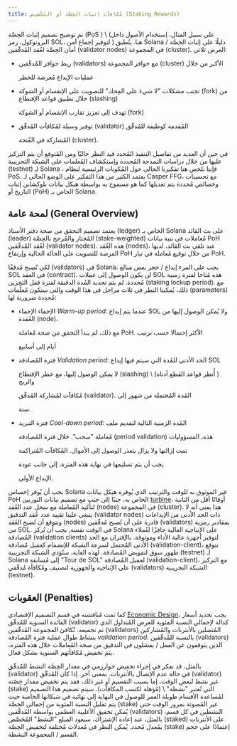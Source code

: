 ```yaml
---
title: مُكافآت إثبات الحِصَّة أو التَحْصِيص (Staking Rewards)
---
```


تم توضيح تصميم إثبات الحِصَّة \(PoS \) \ (على سبيل المثال، إستخدام الأصول داخل البروتوكول، رمز SOL، لتوفير إجماع آمن \) هنا. يتُطبق Solana دليلًا على إثبات الحِصَّة / أمان الحِصَّة لعُقد المُدقّقين (validator nodes) في المجموعة (cluster). الغرض ثلاثي:

- ربط حوافز المُدقّقين (validators) مع حوافز المجموعة (cluster) الأكبر من خلال

  عمليات الإيداع مُعرضة للخطر

- تجنب مشكلات "لا شيء على المِحك" للتصويت على الإنقسام أو الشوكة (fork) من خلال تطبيق قواعد الإقتطاع (slashing)

  تهدف إلى تعزيز تقارب الإنقسام أو الشوكة (fork)

- توفير وسيلة لمُكافآت المُدقّق (validator) المُقدمة كوظيفة للمُدقّق

  المُشاركة في الفُتحة (cluster).

في حين أن العديد من تفاصيل التنفيذ المُحدد قيد النظر حاليًا ومن المُتوقع أن يتم التركيز عليها من خلال دراسات النمذجة المُحددة وإستكشاف المُعلمات على الشبكة التجريبية (testnet) لـ Solana ، فإننا نلخص هنا تفكيرنا الحالي حول المُكونات الرئيسية لنظام PoS. يعتمد الكثير من هذا التفكير على الوضع الحالي لـ Casper FFG، مع تحسينات وخصائص مُحددة يتم تعديلها كما هو مسموح به بواسطة هيكل بيانات بلوكشاين إثبات التاريخ أو \(PoH\) الخاص بـ Solana.

## لمحة عامة (General Overview)

يعتمد تصميم التحقق من صحة دفتر الأستاذ (ledger) الخاص بـ Solana على بث القائد (leader) المُختار والمُرجح بالحِصَّة (stake-weighted) مُعاملات في بنية بيانات PoH لعُقد المُدقّقين (validator nodes). هذه العُقد (nodes)، عند تلقي بث القائد، لديها الفرصة للتصويت على الحالة الحالية وإرتفاع PoH من خلال توقيع مُعاملة في تيار PoH.

لكي تُصبح مُدققًا (validators) في Solana، يجب على المرء إيداع / حجز بعض مبالغ SOL في العقد (contract). لن يكون الوصول إلى عملات SOL هذه مُتاحا لفترة زمنية مُحددة. لم يتم تحديد المُدة الدقيقة لفترة قفل التخزين (staking lockup period). مع ذلك، يُمكننا النظر في ثلاث مراحل في هذا الوقت والتي ستكون مُعلِّمات (parameters) مُحددة ضرورية لها:

- الإحماء الإحماء _Warm-up period_: عندما يتم إيداع SOL ولا يُمكن الوصول إليها من العُقدة (node)،

  مع ذلك، لم يبدأ التحقق من صحة مُعاملة PoH. الأكثر إحتمالا حسب ترتيب

  أيام إلى أسابيع

- فترة المُصادقة _Validation period_: الحد الأدنى للمُدة التي سيتم فيها إيداع SOL

  لا يمكن الوصول إليها، مع خطر الإقتطاع (slashing) \ (أُنظر قواعد القطع أدناه \) والربح

  مُكافآت لمُشاركة المُدقّق (validator). المُدة المُحتملة من شهور إلى

  سنة.

- فترة التبريد _Cool-down period_: المُدة الزمنية التالية لتقديم ملف

  مُعاملة "سحب". خلال فترة المُصادقة (period validation) هذه، المسؤوليات

  تمت إزالتها ولا يزال يتعذر الوصول إلى الأموال. المُكافآت المُتراكمة

  يجب أن يتم تسليمها في نهاية هذه الفترة، إلى جانب عودة

  الإيداع الأولي.

يجب أن يُوفر إحساس Solana غير الموثوق به للوقت والترتيب الذي يُوفره هيكل بيانات PoH الخاص به، جنبًا إلى جنب مع تصميم بيانات التوربين [turbine](https://www.youtube.com/watch?v=qt_gDRXHrHQ&t=1s)، أوقاتًا أقل من الثانية لتأكيد المُعاملة مع سجل عدد العُقد (nodes) في المجموعة (cluster). هذا يعني أنه لا ينبغي علينا تقييد عدد عُقد التدقيق (validator nodes) ذات الحد الأدنى من الإيداعات ونتوقع أن تُصبح العُقد (nodes) قادرة على أن تُصبح مُدقّقين (validators) بمقادير رمزية من SOL. في الوقت نفسه, يجب أن تُركز Solana على الإنتاجية العالية حافزًا لعُملاء المُصادقة (validation clients) لتوفير أجهزة عالية الأداء وموثوقة. بالإقتران مع الحد الأدنى المُحتمل لسرعة الشبكة للإنضمام كعميل مُصادقة (validation-client)، نتوقع ظهور سوق لتفويض المُصادقة. لهذه الغاية، ستُؤدي الشبكة التجريبية (testnet) لـ Solana إلى مُسابقة "Tour de SOL" لعميل المُصادقة (validation-client)، مع التركيز على الإنتاجية والجهوزية لتصنيف ومُكافأة مُدقّقي (validators) الشبكة التجريبية (testnet).

## العقوبات (Penalties)

كما تمت مُناقشته في قسم التصميم الإقتصادي [Economic Design](ed_overview/ed_overview.md)، يجب تحديد أسعار الفائدة السنوية للمُدقّق (validator) كدالة لإجمالي النسبة المئوية للعرض المُتداول الذي تم تجميعه. تُكافئ المجموعة المُدقّقين (validators) المُتصلين بالأنترنات والمُشاركين بنشاط طوال عملية فترة المُصادقة _validation period_. بالنسبة للمُدقّقين (validators) الذين يتوقفون عن العمل / يفشلون في التدقيق من صحة المُعاملات خلال هذه الفترة، يتم تخفيض مُكافأتهم السنوية بشكل فعال.

بالمثل، قد نفكر في إجراء تخفيض خوارزمي في مقدار الحِصَّة النشط للمُدقّق (validator) في حالة عدم الإتصال بالأنترنات. بمعنى آخر. إذا كان المُدقّق (validator) غير نشط لبعض الوقت، إما بسبب التقسيم أو غير ذلك، فقد يتم تخفيض مقدار حِصّته (stake) التي تُعتبر "نشطة" \ (مُؤهلة لكسب المكافآت\). سيتم تصميم هذا التصميم لمُساعدة الأقسام طويلة العمر للوصول في النهاية إلى نهائية في شبكاتها الخاصة حيث يتم تقليل النسبة المئوية من إجمالي الحِصَّة (stake) غير المُصوتة بمرور الوقت حتى يُمكن تحقيق الأغلبية العظمى بواسطة المُدقّقين (validators) النشطين في كل قسم. بالمثل، عند إعادة الإشتراك، سيعود المبلغ "النشط" المُحَصَّص (staked) على الأنترنات بمُعدل مُحدد. يُمكن النظر في مُعدلات مُختلفة لتخفيض الحِصَّة (stake) إعتمادًا على حجم القسم / المجموعة النشطة.
